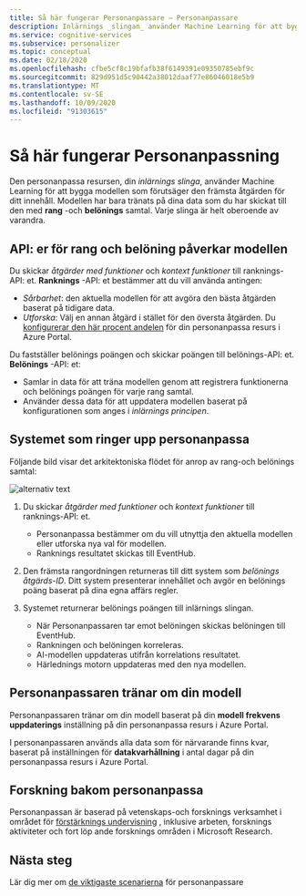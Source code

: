 ```yaml
---
title: Så här fungerar Personanpassare – Personanpassare
description: Inlärnings _slingan_ använder Machine Learning för att bygga modellen som förutsäger den främsta åtgärden för ditt innehåll. Modellen har bara tränats på dina data som du har skickat till den med rang-och belönings samtal.
ms.service: cognitive-services
ms.subservice: personalizer
ms.topic: conceptual
ms.date: 02/18/2020
ms.openlocfilehash: cfbe5cf8c19bfafb38f6149391e09350785ebf9c
ms.sourcegitcommit: 829d951d5c90442a38012daaf77e86046018e5b9
ms.translationtype: MT
ms.contentlocale: sv-SE
ms.lasthandoff: 10/09/2020
ms.locfileid: "91303615"
---
```

# <a name="how-personalizer-works"></a>Så här fungerar Personanpassning

Den personanpassa resursen, din _inlärnings slinga_, använder Machine Learning för att bygga modellen som förutsäger den främsta åtgärden för ditt innehåll. Modellen har bara tränats på dina data som du har skickat till den med **rang** -och **belönings** samtal. Varje slinga är helt oberoende av varandra.

## <a name="rank-and-reward-apis-impact-the-model"></a>API: er för rang och belöning påverkar modellen

Du skickar _åtgärder med funktioner_ och _kontext funktioner_ till ranknings-API: et. **Ranknings** -API: et bestämmer att du vill använda antingen:

* _Sårbarhet_: den aktuella modellen för att avgöra den bästa åtgärden baserat på tidigare data.
* _Utforska_: Välj en annan åtgärd i stället för den översta åtgärden. Du [konfigurerar den här procent andelen](how-to-settings.md#configure-exploration-to-allow-the-learning-loop-to-adapt) för din personanpassa resurs i Azure Portal.

Du fastställer belönings poängen och skickar poängen till belönings-API: et. **Belönings** -API: et:

* Samlar in data för att träna modellen genom att registrera funktionerna och belönings poängen för varje rang samtal.
* Använder dessa data för att uppdatera modellen baserat på konfigurationen som anges i _inlärnings principen_.

## <a name="your-system-calling-personalizer"></a>Systemet som ringer upp personanpassa

Följande bild visar det arkitektoniska flödet för anrop av rang-och belönings samtal:

![alternativ text](./media/how-personalizer-works/personalization-how-it-works.png "Så här fungerar anpassning")

1. Du skickar _åtgärder med funktioner_ och _kontext funktioner_ till ranknings-API: et.

    * Personanpassa bestämmer om du vill utnyttja den aktuella modellen eller utforska nya val för modellen.
    * Ranknings resultatet skickas till EventHub.
1. Den främsta rangordningen returneras till ditt system som _belönings åtgärds-ID_.
    Ditt system presenterar innehållet och avgör en belönings poäng baserat på dina egna affärs regler.
1. Systemet returnerar belönings poängen till inlärnings slingan.
    * När Personanpassaren tar emot belöningen skickas belöningen till EventHub.
    * Rankningen och belöningen korreleras.
    * AI-modellen uppdateras utifrån korrelations resultatet.
    * Härlednings motorn uppdateras med den nya modellen.

## <a name="personalizer-retrains-your-model"></a>Personanpassaren tränar om din modell

Personanpassaren tränar om din modell baserat på din **modell frekvens uppdaterings** inställning på din personanpassa resurs i Azure Portal.

I personanpassaren används alla data som för närvarande finns kvar, baserat på inställningen för **datakvarhållning** i antal dagar på din personanpassa resurs i Azure Portal.

## <a name="research-behind-personalizer"></a>Forskning bakom personanpassa

Personanpassan är baserad på vetenskaps-och forsknings verksamhet i området för [förstärknings undervisning](concepts-reinforcement-learning.md) , inklusive arbeten, forsknings aktiviteter och fort löp ande forsknings områden i Microsoft Research.

## <a name="next-steps"></a>Nästa steg

Lär dig mer om [de viktigaste scenarierna](where-can-you-use-personalizer.md) för personanpassare